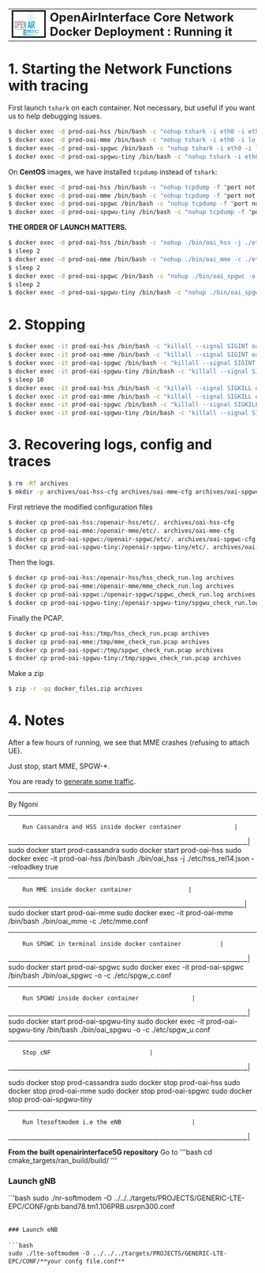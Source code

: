 <table style="border-collapse: collapse; border: none;">
  <tr style="border-collapse: collapse; border: none;">
    <td style="border-collapse: collapse; border: none;">
      <a href="http://www.openairinterface.org/">
         <img src="./images/oai_final_logo.png" alt="" border=3 height=50 width=150>
         </img>
      </a>
    </td>
    <td style="border-collapse: collapse; border: none; vertical-align: center;">
      <b><font size = "5">OpenAirInterface Core Network Docker Deployment : Running it</font></b>
    </td>
  </tr>
</table>

# 1. Starting the Network Functions with tracing #

First launch `tshark` on each container. Not necessary, but useful if you want us to help debugging issues.

```bash
$ docker exec -d prod-oai-hss /bin/bash -c "nohup tshark -i eth0 -i eth1 -w /tmp/hss_check_run.pcap 2>&1 > /dev/null"
$ docker exec -d prod-oai-mme /bin/bash -c "nohup tshark -i eth0 -i lo:s10 -w /tmp/mme_check_run.pcap 2>&1 > /dev/null"
$ docker exec -d prod-oai-spgwc /bin/bash -c "nohup tshark -i eth0 -i lo:p5c -i lo:s5c -w /tmp/spgwc_check_run.pcap 2>&1 > /dev/null"
$ docker exec -d prod-oai-spgwu-tiny /bin/bash -c "nohup tshark -i eth0 -w /tmp/spgwu_check_run.pcap 2>&1 > /dev/null"
```

On **CentOS** images, we have installed `tcpdump` instead of `tshark`:

```bash
$ docker exec -d prod-oai-hss /bin/bash -c "nohup tcpdump -f "port not 22" -i any -w /tmp/hss_check_run.pcap 2>&1 > /dev/null"
$ docker exec -d prod-oai-mme /bin/bash -c "nohup tcpdump -f "port not 22" -i any -w /tmp/mme_check_run.pcap 2>&1 > /dev/null"
$ docker exec -d prod-oai-spgwc /bin/bash -c "nohup tcpdump -f "port not 22" -i any -w /tmp/spgwc_check_run.pcap 2>&1 > /dev/null"
$ docker exec -d prod-oai-spgwu-tiny /bin/bash -c "nohup tcpdump -f "port not 22" -i any -w /tmp/spgwu_check_run.pcap 2>&1 > /dev/null"
```

**THE ORDER OF LAUNCH MATTERS.**

```bash
$ docker exec -d prod-oai-hss /bin/bash -c "nohup ./bin/oai_hss -j ./etc/hss_rel14.json --reloadkey true > hss_check_run.log 2>&1"
$ sleep 2
$ docker exec -d prod-oai-mme /bin/bash -c "nohup ./bin/oai_mme -c ./etc/mme.conf > mme_check_run.log 2>&1"
$ sleep 2
$ docker exec -d prod-oai-spgwc /bin/bash -c "nohup ./bin/oai_spgwc -o -c ./etc/spgw_c.conf > spgwc_check_run.log 2>&1"
$ sleep 2
$ docker exec -d prod-oai-spgwu-tiny /bin/bash -c "nohup ./bin/oai_spgwu -o -c ./etc/spgw_u.conf > spgwu_check_run.log 2>&1"
```

# 2. Stopping #

```bash
$ docker exec -it prod-oai-hss /bin/bash -c "killall --signal SIGINT oai_hss tshark tcpdump"
$ docker exec -it prod-oai-mme /bin/bash -c "killall --signal SIGINT oai_mme tshark tcpdump"
$ docker exec -it prod-oai-spgwc /bin/bash -c "killall --signal SIGINT oai_spgwc tshark tcpdump"
$ docker exec -it prod-oai-spgwu-tiny /bin/bash -c "killall --signal SIGINT oai_spgwu tshark tcpdump"
$ sleep 10
$ docker exec -it prod-oai-hss /bin/bash -c "killall --signal SIGKILL oai_hss tshark tcpdump"
$ docker exec -it prod-oai-mme /bin/bash -c "killall --signal SIGKILL oai_mme tshark tcpdump"
$ docker exec -it prod-oai-spgwc /bin/bash -c "killall --signal SIGKILL oai_spgwc tshark tcpdump"
$ docker exec -it prod-oai-spgwu-tiny /bin/bash -c "killall --signal SIGKILL oai_spgwu tshark tcpdump"
```

# 3. Recovering logs, config and traces #

```bash
$ rm -Rf archives
$ mkdir -p archives/oai-hss-cfg archives/oai-mme-cfg archives/oai-spgwc-cfg archives/oai-spgwu-cfg
```

First retrieve the modified configuration files

```bash
$ docker cp prod-oai-hss:/openair-hss/etc/. archives/oai-hss-cfg
$ docker cp prod-oai-mme:/openair-mme/etc/. archives/oai-mme-cfg
$ docker cp prod-oai-spgwc:/openair-spgwc/etc/. archives/oai-spgwc-cfg
$ docker cp prod-oai-spgwu-tiny:/openair-spgwu-tiny/etc/. archives/oai-spgwu-cfg
```

Then the logs.

```bash
$ docker cp prod-oai-hss:/openair-hss/hss_check_run.log archives
$ docker cp prod-oai-mme:/openair-mme/mme_check_run.log archives
$ docker cp prod-oai-spgwc:/openair-spgwc/spgwc_check_run.log archives
$ docker cp prod-oai-spgwu-tiny:/openair-spgwu-tiny/spgwu_check_run.log archives
```

Finally the PCAP.

```bash
$ docker cp prod-oai-hss:/tmp/hss_check_run.pcap archives
$ docker cp prod-oai-mme:/tmp/mme_check_run.pcap archives
$ docker cp prod-oai-spgwc:/tmp/spgwc_check_run.pcap archives
$ docker cp prod-oai-spgwu-tiny:/tmp/spgwu_check_run.pcap archives
```

Make a zip

```bash
$ zip -r -qq docker_files.zip archives
```

# 4. Notes

After a few hours of running, we see that MME crashes (refusing to attach UE).

Just stop, start MME, SPGW-\*.

You are ready to [generate some traffic](./GENERATE_TRAFFIC.md).

--------------------------------------------------------------------
By Ngoni

____________________________________________________________________________
		Run Cassandra and HSS inside docker container               |
____________________________________________________________________________|
sudo docker start prod-cassandra
sudo docker start prod-oai-hss
sudo docker exec -it prod-oai-hss /bin/bash
./bin/oai_hss -j ./etc/hss_rel14.json --reloadkey true
____________________________________________________________________________
		Run MME inside docker container				   |
___________________________________________________________________________|
sudo docker start prod-oai-mme
sudo docker exec -it prod-oai-mme /bin/bash
./bin/oai_mme -c ./etc/mme.conf

_____________________________________________________________________________
		Run SPGWC in terminal inside docker container		    |
____________________________________________________________________________|
sudo docker start prod-oai-spgwc
sudo docker exec -it prod-oai-spgwc /bin/bash
./bin/oai_spgwc -o -c ./etc/spgw_c.conf
_____________________________________________________________________________
		Run SPGWU inside docker container			    |
____________________________________________________________________________|
sudo docker start prod-oai-spgwu-tiny
sudo docker exec -it prod-oai-spgwu-tiny /bin/bash
./bin/oai_spgwu -o -c ./etc/spgw_u.conf
_____________________________________________________________________________
		Stop cNF			 			    |
____________________________________________________________________________|

sudo docker stop prod-cassandra
sudo docker stop prod-oai-hss
sudo docker stop prod-oai-mme
sudo docker stop prod-oai-spgwc
sudo docker stop prod-oai-spgwu-tiny
_____________________________________________________________________________
		Run ltesoftmodem i.e the eNB				    |
____________________________________________________________________________|

**From the built openairinterface5G repository**
Go to 
'''bash 
cd cmake_targets/ran_build/build/
'''

### Launch gNB

``'bash
 sudo ./nr-softmodem -O ../../../targets/PROJECTS/GENERIC-LTE-EPC/CONF/gnb.band78.tm1.106PRB.usrpn300.conf
```

### Launch eNB

```bash 
sudo ./lte-softmodem -O ../../../targets/PROJECTS/GENERIC-LTE-EPC/CONF/**your confg file.conf**
```



